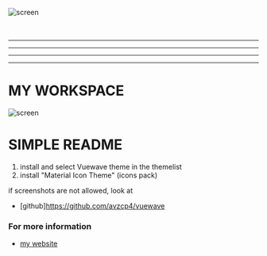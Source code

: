 


![screen](https://raw.githubusercontent.com/avzcp4/vuewave/master/images/theme.jpg)
<br><br><br>

-------------------------------
-------------------------------
-------------------------------
-------------------------------
# MY WORKSPACE <br>
![screen](https://raw.githubusercontent.com/avzcp4/vuewave/master/images/1.jpg)

# SIMPLE README
1) install and select Vuewave theme in the themelist
2) install "Material Icon Theme" (icons pack)

if screenshots are not allowed, look at
* [github]https://github.com/avzcp4/vuewave


### For more information
* [my website](https://sierra-studio.tech/)


